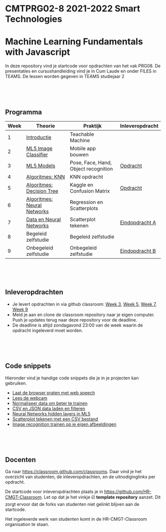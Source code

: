 # CMTPRG02-8 2021-2022 Smart Technologies

# Machine Learning Fundamentals with Javascript

In deze repository vind je startcode voor opdrachten van het vak PRG08. De presentaties en cursushandleiding vind je in Cum Laude en onder FILES in TEAMS. De lessen worden gegeven in TEAMS studiejaar 2

<br>
<br>
<br>

## Programma

| Week | Theorie | Praktijk | Inleveropdracht |
|------|---------|----------|-----------------|
| 1 | [Introductie](./week1) | Teachable Machine |
| 2 | [ML5 Image Classifier](./week2) | Mobile app bouwen |
| 3 | [ML5 Models](./week3) | Pose, Face, Hand, Object recognition | [Opdracht](./week3) |
| 4 | [Algoritmes: KNN](./week4) | KNN opdracht | |
| 5 | [Algoritmes: Decision Tree](./week5) | Kaggle en Confusion Matrix | [Opdracht](week5/inleveropdracht.md) |
| 6 | [Algoritmes: Neural Networks](./week6) | Regression en Scatterplots |  |
| 7 | [Data en Neural Networks](./week7) | Scatterplot tekenen | [Eindopdracht A](week7/eindopdrachtA.md) |
| 8 | Begeleid zelfstudie | Begeleid zelfstudie  |
| 9 | Onbegeleid zelfstudie | Onbegeleid zelfstudie | [Eindopdracht B](week9/eindopdrachtB.md)

<br>
<br>
<br>

## Inleveropdrachten

- Je levert opdrachten in via github classroom: [Week 3](https://classroom.github.com/a/2Mfl_DnD), [Week 5](https://classroom.github.com/a/Op5yVC7F), [Week 7](https://classroom.github.com/a/RQLVouUr), [Week 9](https://classroom.github.com/a/P1HZQRRx)
- Meld je aan en clone de classroom repository naar je eigen computer. Push je updates terug naar deze repository voor de deadline.
- De deadline is altijd zondagavond 23:00 van de week waarin de opdracht ingeleverd moet worden.



<br>
<br>
<br>

## Code snippets

Hieronder vind je handige code snippets die je in je projecten kan gebruiken.

- [Laat de browser praten met web speech](./snippets/speech.md)
- [Lees de webcam](./snippets/camera.md)
- [Normaliseer data om beter te trainen](./snippets/normalise.md)
- [CSV en JSON data laden en filteren](./snippets/csv.md)
- [Neural Networks hidden layers in ML5](./snippets/layers.md)
- [Scatterplot tekenen met een CSV bestand](./snippets/scatterplot.md)
- [Image recognition trainen op je eigen afbeeldingen](https://github.com/HR-CMGT/Machine-Learning-Readinglist/tree/master/extractfeatures)

<br>
<br>
<br>

## Docenten

Ga naar https://classroom.github.com/classrooms. Daar vind je het overzicht van studenten, de inleveropdrachten, en de uitnodiginglinks per opdracht.

De startcode voor inleveropdrachten plaats je in https://github.com/HR-CMGT-Classroom. Let op dat je het vinkje ☑️ **template repository** aanzet. Dit zorgt ervoor dat de forks van studenten niet gelinkt blijven aan de startcode.

Het ingeleverde werk van studenten komt in de HR-CMGT-Classroom organisation te staan.
